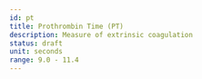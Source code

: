 ```yaml
---
id: pt
title: Prothrombin Time (PT)
description: Measure of extrinsic coagulation
status: draft
unit: seconds
range: 9.0 - 11.4
---
```

